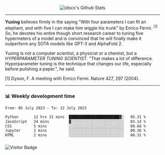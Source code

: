 <div align="center">
    <img align="center" src="https://github-readme-stats.vercel.app/api?username=idocx&show_icons=true&count_private=true&hide_border=true" alt="idocx's Github Stats"></img>
</div>

---

**Yuxing** believes firmly in the saying "With four parameters I can fit an elephant, and with five I can make him wiggle his trunk" by Enrico Fermi. <sup>[1]</sup> So, he devotes his entire though short research career to tuning five hypermeters of a model and is convinced that he will finally make it outperform any SOTA models like GPT-3 and AlphaFold 2.

Yuxing is not a computer scientist, a physicist or a chemist, but a *HYPERPARAMETER TUNING SCIENTIST*. "That makes a lot of difference. Hyperparameter tuning is the technique that changes our life, especially before pulishing a paper.", he said.

[1] Dyson, F. A meeting with Enrico Fermi. Nature 427, 297 (2004).


---

### 📊 Weekly development time
<!--START_SECTION:waka-->

```txt
From: 05 July 2023 - To: 12 July 2023

Python       12 hrs 31 mins  ███████████████████████▓░   95.31 %
JavaScript   24 mins         ▓░░░░░░░░░░░░░░░░░░░░░░░░   03.14 %
CSS          5 mins          ░░░░░░░░░░░░░░░░░░░░░░░░░   00.66 %
Jupyter      2 mins          ░░░░░░░░░░░░░░░░░░░░░░░░░   00.36 %
HTML         2 mins          ░░░░░░░░░░░░░░░░░░░░░░░░░   00.31 %
```

<!--END_SECTION:waka-->

### 

![Visitor Badge](https://visitor-badge.laobi.icu/badge?page_id=idocx.idocx)
